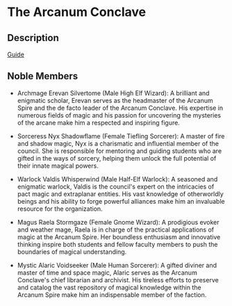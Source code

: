 # The Arcanum Conclave

## Description

[Guide](/regions/south/factions/arcanum-conclave.md)

## Noble Members

- Archmage Erevan Silvertome (Male High Elf Wizard): A brilliant and enigmatic scholar, Erevan serves as the headmaster of the Arcanum Spire and the de facto leader of the Arcanum Conclave. His expertise in numerous fields of magic and his passion for uncovering the mysteries of the arcane make him a respected and inspiring figure.

- Sorceress Nyx Shadowflame (Female Tiefling Sorcerer): A master of fire and shadow magic, Nyx is a charismatic and influential member of the council. She is responsible for mentoring and guiding students who are gifted in the ways of sorcery, helping them unlock the full potential of their innate magical powers.

- Warlock Valdis Whisperwind (Male Half-Elf Warlock): A seasoned and enigmatic warlock, Valdis is the council's expert on the intricacies of pact magic and extraplanar entities. His vast knowledge of otherworldly beings and his ability to forge powerful alliances make him an invaluable resource for the organization.

- Magus Raela Stormgaze (Female Gnome Wizard): A prodigious evoker and weather mage, Raela is in charge of the practical applications of magic at the Arcanum Spire. Her boundless enthusiasm and innovative thinking inspire both students and fellow faculty members to push the boundaries of magical understanding.

- Mystic Alaric Voidseeker (Male Human Sorcerer): A gifted diviner and master of time and space magic, Alaric serves as the Arcanum Conclave's chief librarian and archivist. His tireless efforts to preserve and catalog the vast repository of magical knowledge within the Arcanum Spire make him an indispensable member of the faction.
